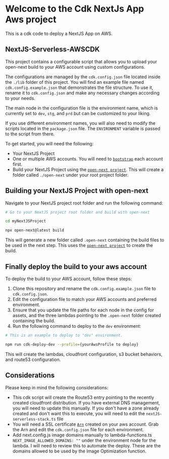 # Welcome to the Cdk NextJs App Aws project

This is a cdk code to deploy a NextJS App on AWS.

## NextJS-Serverless-AWSCDK

This project contains a configurable script that allows you to upload your open-next build to your AWS account using custom configurations.

The configurations are managed by the `cdk.config.json` file located inside the `./lib` folder of this project. You will find an example file named `cdk.config.example.json` that demonstrates the file structure. To use it, rename it to `cdk.config.json` and make any necessary changes according to your needs.

The main node in the configuration file is the environment name, which is currently set to `dev`, `stg`, and `prd` but can be customized to your liking.

If you use different environment names, you will also need to modify the scripts located in the `package.json` file. The `ENVIRONMENT` variable is passed to the script from there.

To get started, you will need the following:

- Your NextJS Project
- One or multiple AWS accounts. You will need to [`bootstrap`](https://docs.aws.amazon.com/cdk/v2/guide/bootstrapping.html) each account first.
- Build your NextJS Project using the [`open-next project`](https://github.com/serverless-stack/open-next). This will create a folder called `./open-next` under your root project folder.

## Building your NextJS Project with open-next

Navigate to your NextJS project root folder and run the following command:

```bash
# Go to your NextJS project root folder and build with open-next

cd myNextJSProject

npx open-next@latest build
```

This will generate a new folder called `.open-next` containing the build files to be used in the next step. This uses the [`open-next project`](https://github.com/serverless-stack/open-next) to create the build.

## Finally deploy the build to your aws account

To deploy the build to your AWS account, follow these steps:

1. Clone this repository and rename the `cdk.config.example.json` file to `cdk.config.json`.
1. Edit the configuration file to match your AWS accounts and preferred environment.
1. Ensure that you update the file paths for each node in the config for assets, and the three lambdas pointing to the `.open-next` folder created containing the build.
1. Run the following command to deploy to the `dev` environment:

```bash
# This is an example to deploy to "dev" environment.

npm run cdk-deploy-dev --profile={yourAwsProfile to deploy}
```

This will create the lambdas, cloudfront configuration, s3 bucket behaviors, and route53 configuration.

## Considerations

Please keep in mind the following considerations:

- This cdk script will create the Route53 entry pointing to the recently created cloudfront distribution. If you have external DNS management, you will need to update this manually. If you don't have a zone already created and don't want this to execute, you will need to edit the `nextJS-serverless-stack.ts` file
- You will need a SSL certificate [`Arn`](https://console.aws.amazon.com/acm/) created on your aws account. Grab the Arn and edit the `cdk.config.json` file for each environment.
- Add next.config.js image domains manually to lambda-functions.ts `NEXT_IMAGE_ALLOWED_DOMAINS: ""` under the environment node for the lambda. I will need to review this to automate the deploy. These are the domains allowed to be used by the Image Optimization function.
